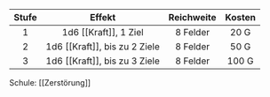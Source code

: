 | **Stufe** |          **Effekt**           | **Reichweite** | **Kosten** |
| :-------: | :---------------------------: | :------------: | :--------: |
|     1     |     1d6 [[Kraft]], 1 Ziel     |    8 Felder    |    20 G    |
|     2     | 1d6 [[Kraft]], bis zu 2 Ziele |    8 Felder    |    50 G    |
|     3     | 1d6 [[Kraft]], bis zu 3 Ziele |    8 Felder    |   100 G    |
Schule: [[Zerstörung]]
